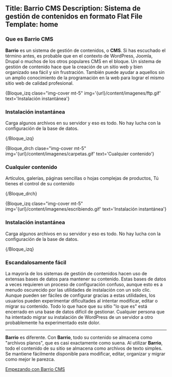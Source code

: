 Title: Barrio CMS
Description: Sistema de gestión de contenidos en formato Flat File
Template: home
----


### Que es Barrio CMS

**Barrio** es un sistema de gestión de contenidos, o **CMS**. Si has escuchado el término antes, es probable que en el contexto de WordPress, Joomla, Drupal o muchos de los otros populares CMS en el bloque. Un sistema de gestión de contenido hace que la creación de un sitio web y bien organizado sea fácil y sin frustración. También puede ayudar a aquellos sin un amplio conocimiento de la programación en la web para lograr el mismo sitio web de calidad profesional.



{Bloque_izq clase="img-cover mt-5" img='{url}/content/imagenes/ftp.gif' text='Instalación instantánea'}

### Instalación instantánea

Carga algunos archivos en su servidor y eso es todo. No hay lucha con la configuración de la base de datos.

{/Bloque_izq}



{Bloque_drch clase="img-cover mt-5" img='{url}/content/imagenes/carpetas.gif' text='Cualquier contenido'}

### Cualquier contenido

Artículos, galerías, páginas sencillas o hojas complejas de productos, Tú tienes el control de su contenido

{/Bloque_drch}


{Bloque_izq clase="img-cover mt-5" img='{url}/content/imagenes/escribiendo.gif' text='Instalación instantánea'}

### Instalación instantánea

Carga algunos archivos en su servidor y eso es todo. No hay lucha con la configuración de la base de datos.

{/Bloque_izq}


### Escandalosamente fácil

La mayoría de los sistemas de gestión de contenidos hacen uso de extensas bases de datos para mantener su contenido. Estas bases de datos a veces requieren un proceso de configuración confuso, aunque esto es a menudo oscurecido por las utilidades de instalación con un solo clic. Aunque pueden ser fáciles de configurar gracias a estas utilidades, los usuarios pueden experimentar dificultades al intentar modificar, editar o migrar su contenido. Todo lo que hace que su sitio "lo que es" está encerrado en una base de datos difícil de gestionar. Cualquier persona que ha intentado migrar su instalación de WordPress de un servidor a otro probablemente ha experimentado este dolor.


---

**Barrio** es diferente. Con **Barrio**, todo su contenido se almacena como "archivos planos", que es casi exactamente como suena. Al utilizar **Barrio**, todo el contenido de su sitio se almacena como archivos de texto simples. Se mantiene fácilmente disponible para modificar, editar, organizar y migrar como mejor le parezca.


[Empezando con Barrio CMS]({url}/install)